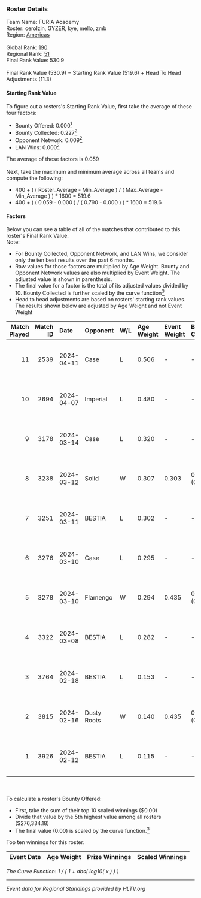 ### Roster Details<br />
Team Name: FURIA Academy<br />
Roster: cerolzin, GYZER, kye, mello, zmb<br />
Region: [Americas]( ../standings_americas.md)<br />
<br />
Global Rank: [190](../standings_global.md)<br />
Regional Rank: [51]( ../standings_americas.md)<br />
Final Rank Value:  530.9<br />
<br />
Final Rank Value (530.9) = Starting Rank Value (519.6) + Head To Head Adjustments (11.3)<br />

#### Starting Rank Value<br />
To figure out a rosters's Starting Rank Value, first take the average of these four factors:<br />
- Bounty Offered: 0.000[<sup>1</sup>](#table2)
- Bounty Collected: 0.227[<sup>2</sup>](#table1)
- Opponent Network: 0.009[<sup>2</sup>](#table1)
- LAN Wins: 0.000[<sup>2</sup>](#table1)

The average of these factors is 0.059<br />
<br />
Next, take the maximum and minimum average across all teams and compute the following:<br />
- 400 + ( ( Roster_Average - Min_Average ) / ( Max_Average - Min_Average ) ) * 1600 = 519.6
- 400 + ( ( 0.059 - 0.000 ) / ( 0.790 - 0.000 ) ) * 1600 = 519.6


#### Factors<br />
Below you can see a table of all of the matches that contributed to this roster's Final Rank Value.<br />
Note:<br />

- For Bounty Collected, Opponent Network, and LAN Wins, we consider only the ten best results over the past 6 months.
- Raw values for those factors are multiplied by Age Weight. Bounty and Opponent Network values are also multiplied by Event Weight. The adjusted value is shown in parenthesis.
- The final value for a factor is the total of its adjusted values divided by 10. Bounty Collected is further scaled by the curve function[<sup>3</sup>](#curveFunction)
- Head to head adjustments are based on rosters' starting rank values. The results shown below are adjusted by Age Weight and not Event Weight
<span id="table1"></span><br />


| Match Played | Match ID | Date       | Opponent    | W/L | Age Weight | Event Weight | Bounty Collected | Opponent Network | LAN Wins  | H2H Adj. | Roster                                |
| -: | -: | :- | :- | :- | :- | :- | :- | :- | :- | -: | :- |
|           11 |     2539 | 2024-04-11 | Case        | L   | 0.506      | -            | -                | -                | -         |    -1.77 | cerolzin, GYZER, kye, mello, zmb      |
|           10 |     2694 | 2024-04-07 | Imperial    | L   | 0.480      | -            | -                | -                | -         |    -0.14 | Bruninho, cerolzin, GYZER, kye, mello |
|            9 |     3178 | 2024-03-14 | Case        | L   | 0.320      | -            | -                | -                | -         |    -1.06 | Bruninho, cerolzin, GYZER, kye, mello |
|            8 |     3238 | 2024-03-12 | Solid       | W   | 0.307      | 0.303        | 0.037 (0.003)    | 0.791 (0.074)    | 0 (0.000) |     8.63 | Bruninho, cerolzin, GYZER, kye, mello |
|            7 |     3251 | 2024-03-11 | BESTIA      | L   | 0.302      | -            | -                | -                | -         |    -0.54 | Bruninho, cerolzin, GYZER, kye, mello |
|            6 |     3276 | 2024-03-10 | Case        | L   | 0.295      | -            | -                | -                | -         |    -0.88 | Bruninho, cerolzin, GYZER, kye, mello |
|            5 |     3278 | 2024-03-10 | Flamengo    | W   | 0.294      | 0.435        | 0.000 (0.000)    | 0.024 (0.003)    | 0 (0.000) |     4.35 | Bruninho, cerolzin, GYZER, kye, mello |
|            4 |     3322 | 2024-03-08 | BESTIA      | L   | 0.282      | -            | -                | -                | -         |    -0.48 | Bruninho, cerolzin, GYZER, kye, mello |
|            3 |     3764 | 2024-02-18 | BESTIA      | L   | 0.153      | -            | -                | -                | -         |    -0.26 | Bruninho, cerolzin, GYZER, kye, mello |
|            2 |     3815 | 2024-02-16 | Dusty Roots | W   | 0.140      | 0.435        | 0.008 (0.001)    | 0.268 (0.016)    | 0 (0.000) |     3.67 | Bruninho, cerolzin, GYZER, kye, mello |
|            1 |     3926 | 2024-02-12 | BESTIA      | L   | 0.115      | -            | -                | -                | -         |    -0.19 | Bruninho, cerolzin, GYZER, kye, mello |

<br />
<span id="table2"></span><br />
To calculate a roster's Bounty Offered:<br />

- First, take the sum of their top 10 scaled winnings ($0.00)
- Divide that value by the 5th highest value among all rosters ($276,334.18)
- The final value (0.00) is scaled by the curve function.[<sup>3</sup>](#curveFunction)

Top ten winnings for this roster:<br />

| Event Date | Age Weight | Prize Winnings | Scaled Winnings |
| :- | -: | :- | :- |


<span id="curveFunction"></span>_The Curve Function: 1 / ( 1 + abs( log10( x ) ) )_<br />

---
_Event data for Regional Standings provided by HLTV.org_<br />
